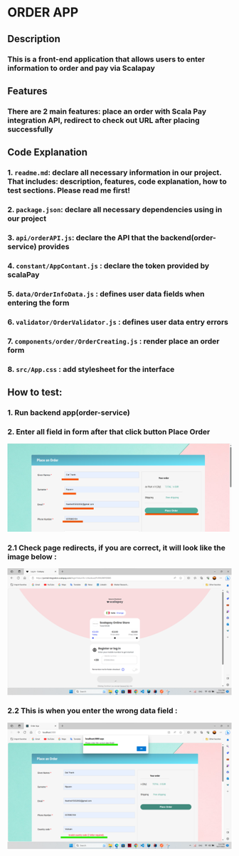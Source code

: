# **ORDER APP**

## Description
### This is a front-end application that allows users to enter information to order and pay via Scalapay

## Features
### There are 2 main features: place an order with Scala Pay integration API, redirect to check out URL after placing successfully

## Code Explanation
### 1. `readme.md`: declare all necessary information in our project. That includes: description, features, code explanation, how to test sections. Please read me first!
### 2. `package.json`: declare all necessary dependencies using in our project
### 3. `api/orderAPI.js`: declare the API that the backend(order-service) provides
### 4. `constant/AppContant.js` : declare the token provided by scalaPay 
### 5. `data/OrderInfoData.js` : defines user data fields when entering the form
### 6. `validator/OrderValidator.js` : defines user data entry errors
### 7. `components/order/OrderCreating.js` : render place an order form
### 8. `src/App.css` : add stylesheet for the interface


## How to test:
### 1. Run backend app(order-service)
### 2. Enter all field in form after that click button Place Order
![img_1.png](img_1.png)
### 2.1 Check page redirects, if you are correct, it will look like the image below :
![img_2.png](img_2.png)
### 2.2 This is when you enter the wrong data field : 
![img_3.png](img_3.png)
